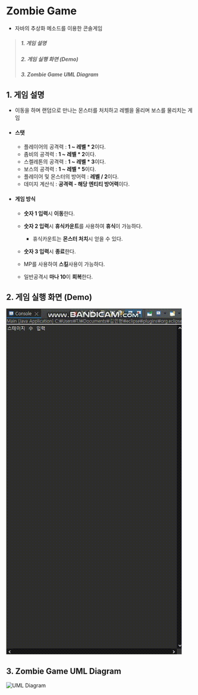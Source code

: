 # Zombie Game
* 자바의 추상화 메소드를 이용한 콘솔게임
> ##### 1. 게임 설명
> ##### 2. 게임 실행 화면 (Demo)
> ##### 3. Zombie Game UML Diagram

## 1. 게임 설명
* 이동을 하며 랜덤으로 만나는 몬스터를 처치하고 레벨을 올리며 보스를 물리치는 게임
 * #### 스탯
   * 플레이어의 공격력 : **1 ~ 레벨 * 2**이다.
   * 좀비의 공격력 : **1 ~ 레벨 * 2**이다.
   * 스켈레톤의 공격력 : **1 ~ 레벨 * 3**이다.
   * 보스의 공격력 : **1 ~ 레벨 * 5**이다.
   * 플레이어 및 몬스터의 방어력 : **레벨 / 2**이다.
   * 데미지 계산식 : **공격력 - 해당 엔티티 방어력**이다.
* #### 게임 방식
  * **숫자 1 입력**시 **이동**한다.
  * **숫자 2 입력**시 **휴식카운트**를 사용하여 **휴식**이 가능하다.
    - 휴식카운트는 **몬스터 처치**시 얻을 수 있다.
  * **숫자 3 입력**시 **종료**한다.

  * MP를 사용하여 **스킬**사용이 가능하다.
  * 일반공격시 **마나 10**이 **회복**한다.

## 2. 게임 실행 화면 (Demo)
![Demo](https://github.com/leejunho0622/Mini01/blob/main/ZombieGameDemo.gif)
## 3. Zombie Game UML Diagram
![UML Diagram](https://github.com/leejunho0622/Zombie/blob/main/ZombieUML.png)
